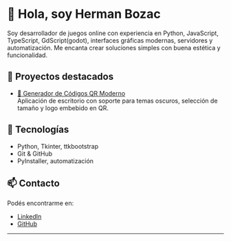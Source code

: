 # 👋 Hola, soy Herman Bozac

Soy desarrollador de juegos online con experiencia en Python, JavaScript, TypeScript, GdScript(godot), interfaces gráficas modernas, servidores y automatización. Me encanta crear soluciones simples con buena estética y funcionalidad.

## 🔧 Proyectos destacados

- [🎯 Generador de Códigos QR Moderno](https://github.com/HermanBozacDev/QrGenerator)  
  Aplicación de escritorio con soporte para temas oscuros, selección de tamaño y logo embebido en QR.

## 🚀 Tecnologías

- Python, Tkinter, ttkbootstrap
- Git & GitHub
- PyInstaller, automatización

## 📫 Contacto

Podés encontrarme en:
- [LinkedIn](https://www.linkedin.com/in/martinhermanbozac/)
- [GitHub](https://github.com/HermanBozacDev)

---
